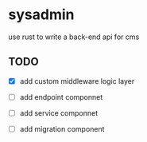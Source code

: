 # sysadmin
use rust to write a back-end api for  cms

## TODO

- [X] add custom middleware logic layer
- [ ] add endpoint componnet
- [ ] add service componnet
- [ ] add migration component

